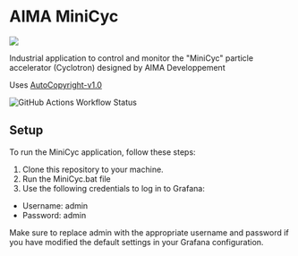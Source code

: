 # AIMA MiniCyc

<a href="https://skillicons.dev"><img src="https://skillicons.dev/icons?i=figma,py,qt,docker,grafana"/></a>

Industrial application to control and monitor the "MiniCyc" particle accelerator (Cyclotron) designed by AIMA Developpement

Uses [AutoCopyright-v1.0](https://github.com/YoruKiwi/AutoCopyright)


![GitHub Actions Workflow Status](https://img.shields.io/github/actions/workflow/status/YoruKiwi/AIMA-MiniCyc/codeql.yml?label=CI-Security)


## Setup

To run the MiniCyc application, follow these steps:

1. Clone this repository to your machine.
2. Run the MiniCyc.bat file
3. Use the following credentials to log in to Grafana:
  - Username: admin
  - Password: admin

Make sure to replace admin with the appropriate username and password if you have modified the default settings in your Grafana configuration.
